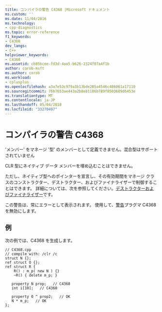 ```yaml
---
title: コンパイラの警告 C4368 |Microsoft ドキュメント
ms.custom: ''
ms.date: 11/04/2016
ms.technology:
- cpp-diagnostics
ms.topic: error-reference
f1_keywords:
- C4368
dev_langs:
- C++
helpviewer_keywords:
- C4368
ms.assetid: cb85bcee-fd3d-4aa5-b626-2324f07a4f1b
author: corob-msft
ms.author: corob
ms.workload:
- cplusplus
ms.openlocfilehash: a3a7e53c979a3b13bde205a4546c486061a17110
ms.sourcegitcommit: 76b7653ae443a2b8eb1186b789f8503609d6453e
ms.translationtype: MT
ms.contentlocale: ja-JP
ms.lasthandoff: 05/04/2018
ms.locfileid: "33270497"
---
```

# <a name="compiler-warning-c4368"></a>コンパイラの警告 C4368
'メンバー' をマネージ '型' のメンバーとして定義できません。混合型はサポートされていません  
  
 CLR 型にネイティブ データ メンバーを埋め込むことはできません。  
  
 ただし、ネイティブ型へのポインターを宣言し、その有効期間をマネージ クラスのコンストラクター、デストラクター、およびファイナライザーで制御することはできます。 詳細については、次を参照してください。[デストラクターおよびファイナライザー](../../dotnet/how-to-define-and-consume-classes-and-structs-cpp-cli.md#BKMK_Destructors_and_finalizers)です。  
  
 この警告は、常にエラーとして表示されます。 使用して、[警告](../../preprocessor/warning.md)プラグマ C4368 を無効にします。  
  
## <a name="example"></a>例  
 次の例では、C4368 を生成します。  
  
```  
// C4368.cpp  
// compile with: /clr /c  
struct N {};  
ref struct O {};  
ref struct R {  
    R() : m_p( new N ) {}  
    ~R() { delete m_p; }  
  
   property N prop;   // C4368  
   int i[10];   // C4368  
  
   property O ^ prop2;   // OK  
   N * m_p;   // OK  
};  
```